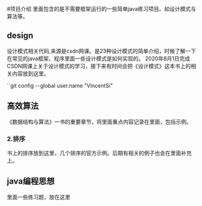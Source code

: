 #项目介绍
里面包含的是不需要框架运行的一些简单java练习项目。如设计模式与算法等。
## design
   设计模式相关代码,来源是csdn网课。是23种设计模式的简单介绍，时候了解一下在常见的java框架、程序里面一些设计模式是如何实现的。
2020年8月1日完成CSDN网课上关于设计模式的学习，接下来有时间会把《设计模式》这本书上的相关内容放到这里。

``git config --global user.name "VincentSi"

 

## 高效算法
《数据结构与算法》一书的重要章节，将里面重点内容记录在里面，包括示例。
### 2.排序
   书上的排序放到这里，几个排序的官方示例。后期有相关的例子也会在里面补充上。
   
## java编程思想 
里面一些练习题，放在这里


